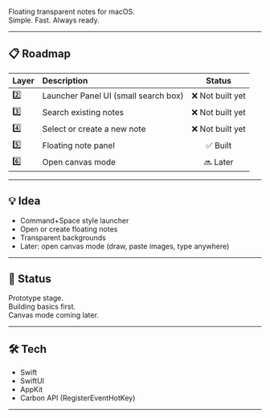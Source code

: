 
Floating transparent notes for macOS.  
Simple. Fast. Always ready.

---

## 📋 Roadmap

| Layer | Description | Status |
|:------|:------------|:------:|
| 2️⃣ | Launcher Panel UI (small search box) | ❌ Not built yet |
| 3️⃣ | Search existing notes | ❌ Not built yet |
| 4️⃣ | Select or create a new note | ❌ Not built yet |
| 5️⃣ | Floating note panel | ✅ Built |
| 6️⃣ | Open canvas mode | 🔜 Later |

---

## 💡 Idea

- Command+Space style launcher
- Open or create floating notes
- Transparent backgrounds
- Later: open canvas mode (draw, paste images, type anywhere)

---

## 🚀 Status

Prototype stage.  
Building basics first.  
Canvas mode coming later.

---

## 🛠 Tech

- Swift
- SwiftUI
- AppKit
- Carbon API (RegisterEventHotKey)

---

